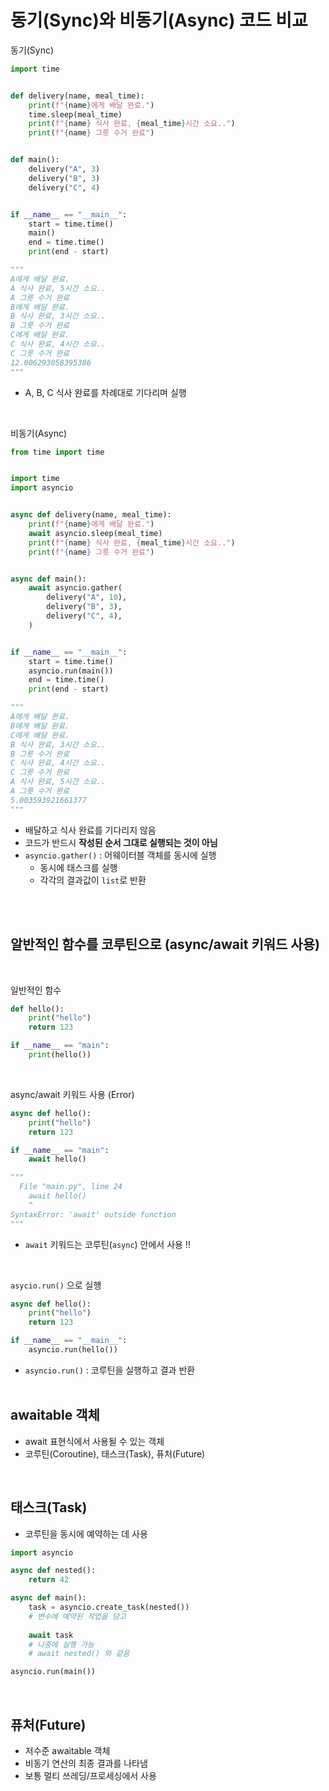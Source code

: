 # 동기(Sync)와 비동기(Async) 코드 비교

동기(Sync)
```python
import time


def delivery(name, meal_time):
    print(f"{name}에게 배달 완료.")
    time.sleep(meal_time)
    print(f"{name} 식사 완료, {meal_time}시간 소요..")
    print(f"{name} 그릇 수거 완료")


def main():
    delivery("A", 3)
    delivery("B", 3)
    delivery("C", 4)


if __name__ == "__main__":
    start = time.time()
    main()
    end = time.time()
    print(end - start)

"""
A에게 배달 완료.
A 식사 완료, 5시간 소요..
A 그릇 수거 완료
B에게 배달 완료.
B 식사 완료, 3시간 소요..
B 그릇 수거 완료
C에게 배달 완료.
C 식사 완료, 4시간 소요..
C 그릇 수거 완료
12.006293058395386
"""
```
- A, B, C 식사 완료를 차례대로 기다리며 실행

<br>

비동기(Async)
```python
from time import time


import time
import asyncio


async def delivery(name, meal_time):
    print(f"{name}에게 배달 완료.")
    await asyncio.sleep(meal_time)
    print(f"{name} 식사 완료, {meal_time}시간 소요..")
    print(f"{name} 그릇 수거 완료")


async def main():
    await asyncio.gather(
        delivery("A", 10),
        delivery("B", 3),
        delivery("C", 4),
    )


if __name__ == "__main__":
    start = time.time()
    asyncio.run(main())
    end = time.time()
    print(end - start)

"""
A에게 배달 완료.
B에게 배달 완료.
C에게 배달 완료.
B 식사 완료, 3시간 소요..
B 그릇 수거 완료
C 식사 완료, 4시간 소요..
C 그릇 수거 완료
A 식사 완료, 5시간 소요..
A 그릇 수거 완료
5.003593921661377
"""
```
- 배달하고 식사 완료를 기다리지 않음
- 코드가 반드시 **작성된 순서 그대로 실행되는 것이 아님**
- `asyncio.gather()` : 어웨이터블 객체를 동시에 실행
    - 동시에 태스크를 실행
    - 각각의 결과값이 `list`로 반환

<br><br>

## 알반적인 함수를 코루틴으로 (async/await 키워드 사용)
<br>

일반적인 함수
```python
def hello():
    print("hello")
    return 123

if __name__ == "main":
    print(hello())
```
<br>

async/await 키워드 사용 (Error)
```python
async def hello():
    print("hello")
    return 123

if __name__ == "main":
    await hello()

"""
  File "main.py", line 24
    await hello()
    ^
SyntaxError: 'await' outside function
"""
```
- `await` 키워드는 코루틴(`async`) 안에서 사용 !!

<br>

`asycio.run()` 으로 실행
```python
async def hello():
    print("hello")
    return 123

if __name__ == "__main__":
    asyncio.run(hello())
```
- `asyncio.run()` : 코루틴을 실행하고 결과 반환
<br><br>

## awaitable 객체
- await 표현식에서 사용될 수 있는 객체
- 코루틴(Coroutine), 태스크(Task), 퓨처(Future)

<br>

## 태스크(Task)
- 코루틴을 동시에 예약하는 데 사용
```python
import asyncio

async def nested():
    return 42

async def main():
    task = asyncio.create_task(nested())
    # 변수에 예약된 작업을 담고
    
    await task
    # 나중에 실행 가능
    # await nested() 와 같음

asyncio.run(main())
```
<br>

## 퓨처(Future)
- 저수준 awaitable 객체
- 비동기 연산의 최종 결과를 나타냄
- 보통 멀티 쓰레딩/프로세싱에서 사용

<br><br>